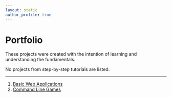 ```yaml
---
layout: static
author_profile: true
---
```


# Portfolio

These projects were created with the intention of learning and understanding the fundamentals.

No projects from step-by-step tutorials are listed.

___

1. [Basic Web Applications](/basic-web-apps)
2. [Command Line Games](/command-line-games)